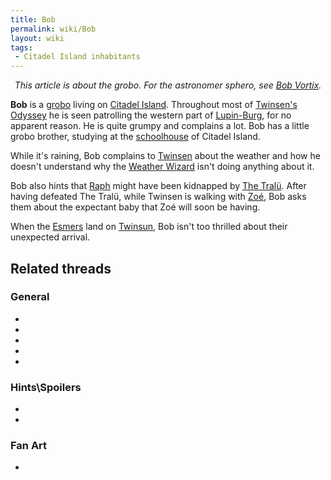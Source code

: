 ```yaml
---
title: Bob
permalink: wiki/Bob
layout: wiki
tags:
 - Citadel Island inhabitants
---
```


<center>

*This article is about the grobo. For the astronomer sphero, see [Bob
Vortix](Bob_Vortix "wikilink").*

</center>

**Bob** is a [grobo](grobo "wikilink") living on [Citadel
Island](Citadel_Island "wikilink"). Throughout most of [Twinsen's
Odyssey](Twinsen's_Odyssey "wikilink") he is seen patrolling the western
part of [Lupin-Burg](Lupin-Burg "wikilink"), for no apparent reason. He
is quite grumpy and complains a lot. Bob has a little grobo brother,
studying at the [schoolhouse](schoolhouse "wikilink") of Citadel Island.

While it's raining, Bob complains to [Twinsen](Twinsen "wikilink") about
the weather and how he doesn't understand why the [Weather
Wizard](Weather_Wizard "wikilink") isn't doing anything about it.

Bob also hints that [Raph](Raph "wikilink") might have been kidnapped by
[The Tralü](The_Tralü "wikilink"). After having defeated The Tralü,
while Twinsen is walking with [Zoé](Zoé "wikilink"), Bob asks them about
the expectant baby that Zoé will soon be having.

When the [Esmers](Esmer "wikilink") land on
[Twinsun](Twinsun "wikilink"), Bob isn't too thrilled about their
unexpected arrival.

## Related threads

### General

- 

- 

- 

- 

- 

### Hints\Spoilers

- 

- 

### Fan Art

- 
